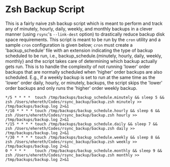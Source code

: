 # Zsh Backup Script

This is a fairly naive zsh backup script which is meant to perform and track
any of minutely, hourly, daily, weekly, and monthly backups in a clever manner
(using `rsync`'s `--link-dest` option) to drastically reduce backup disk space
requirements. This script is meant to be run by the `cron` utility and a sample
`cron` configuration is given below; `cron` must create a 'backup_schedule'
file with an extension indicating the type of backup scheduled to be run, i.e.,
backup_schedule.{minutely, hourly, daily, weekly, monthly} and the script takes
care of determining which backup actually gets run. This is to handle the
complexity of not running 'lower' order backups that are normally scheduled
when 'higher' order backups are also scheduled. E.g., if a weekly backup is set
to run at the same time as the 'lower' order daily, hourly, or minutely,
backups, the script skips the 'lower' order backups and only runs the 'higher'
order weekly backup.

```
*/5 * * * *  touch /tmp/backups/backup_schedule.minutely && sleep 5 && zsh /Users/ehereth/Codes/rsync_backup/backup.zsh minutely >> /tmp/backups/backup.log 2>&1
*/10 * * * * touch /tmp/backups/backup_schedule.hourly && sleep 6 && zsh /Users/ehereth/Codes/rsync_backup/backup.zsh hourly >> /tmp/backups/backup.log 2>&1
*/15 * * * * touch /tmp/backups/backup_schedule.daily && sleep 7 && zsh /Users/ehereth/Codes/rsync_backup/backup.zsh daily >> /tmp/backups/backup.log 2>&1
*/30 * * * * touch /tmp/backups/backup_schedule.weekly && sleep 8 && zsh /Users/ehereth/Codes/rsync_backup/backup.zsh weekly >> /tmp/backups/backup.log 2>&1
0 * * * *    touch /tmp/backups/backup_schedule.monthly && sleep 9 && zsh /Users/ehereth/Codes/rsync_backup/backup.zsh monthly >> /tmp/backups/backup.log 2>&1
```
